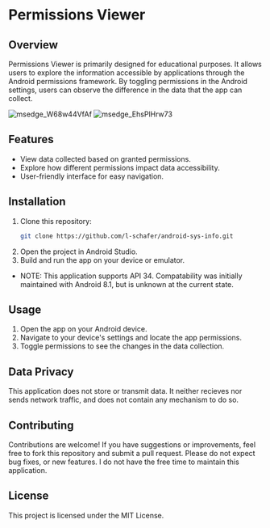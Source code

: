 # Permissions Viewer

## Overview
Permissions Viewer is primarily designed for educational purposes. It allows users to explore the information accessible by applications through the Android permissions framework. By toggling permissions in the Android settings, users can observe the difference in the data that the app can collect.

![msedge_W68w44VfAf](https://github.com/user-attachments/assets/da2dce15-3a08-48e4-9a9c-93230e51627a)
![msedge_EhsPlHrw73](https://github.com/user-attachments/assets/41a727cc-6ce6-41bd-a356-f8df741470d5)

## Features
- View data collected based on granted permissions.
- Explore how different permissions impact data accessibility.
- User-friendly interface for easy navigation.

## Installation
1. Clone this repository:
    ```sh
    git clone https://github.com/l-schafer/android-sys-info.git
    ```
2. Open the project in Android Studio.
3. Build and run the app on your device or emulator.
- NOTE: This application supports API 34. Compatability was initially maintained with Android 8.1, but is unknown at the current state.

## Usage
1. Open the app on your Android device.
2. Navigate to your device's settings and locate the app permissions.
3. Toggle permissions to see the changes in the data collection.

## Data Privacy
This application does not store or transmit data. It neither recieves nor sends network traffic, and does not contain any mechanism to do so.

## Contributing
Contributions are welcome! If you have suggestions or improvements, feel free to fork this repository and submit a pull request.
Please do not expect bug fixes, or new features. I do not have the free time to maintain this application.

## License
This project is licensed under the MIT License.
